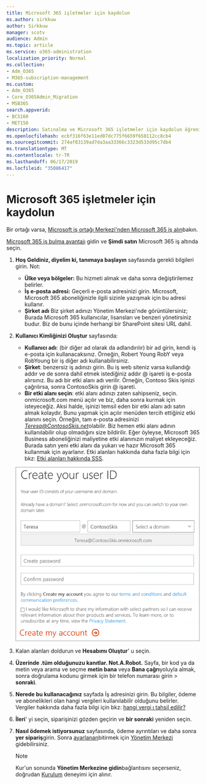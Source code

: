 ```yaml
---
title: Microsoft 365 işletmeler için kaydolun
ms.author: sirkkuw
author: Sirkkuw
manager: scotv
audience: Admin
ms.topic: article
ms.service: o365-administration
localization_priority: Normal
ms.collection:
- Adm_O365
- M365-subscription-management
ms.custom:
- Adm_O365
- Core_O365Admin_Migration
- MSB365
search.appverid:
- BCS160
- MET150
description: Satınalma ve Microsoft 365 işletmeler için kaydolun öğrenin.
ms.openlocfilehash: ecbf316f63e11ed07dc775f6659f650112cc8cb4
ms.sourcegitcommit: 274af83139ad7da3aa33366c3323d533d95c7db4
ms.translationtype: MT
ms.contentlocale: tr-TR
ms.lasthandoff: 06/17/2019
ms.locfileid: "35086417"
---
```

# <a name="sign-up-for-microsoft-365-business"></a>Microsoft 365 işletmeler için kaydolun

Bir ortağı varsa, [Microsoft iş ortağı Merkezi'nden Microsoft 365 iş alın](get-microsoft-365-business.md#get-microsoft-365-business-from-microsoft-partner-center)bakın.

[Microsoft 365 iş bulma avantajı](https://www.microsoft.com/microsoft-365/business#pmg-cmp-desktop) gidin ve **Şimdi satın** Microsoft 365 iş altında seçin.

1. **Hoş Geldiniz, diyelim ki, tanımaya başlayın** sayfasında gerekli bilgileri girin. Not:
 
    -  **Ülke veya bölgeler:** Bu hizmeti almak ve daha sonra değiştirilemez belirler.
    - **İş e-posta adresi:** Geçerli e-posta adresinizi girin. Microsoft, Microsoft 365 aboneliğinizle ilgili sizinle yazışmak için bu adresi kullanır.
    - **Şirket adı** Biz şirket adınızı Yönetim Merkezi'nde görüntülersiniz; Burada Microsoft 365 kullanıcılar, lisansları ve benzeri yönetirsiniz budur. Biz de bunu içinde herhangi bir SharePoint sitesi URL dahil.

2. **Kullanıcı Kimliğinizi Oluştur** sayfasında:

    - **Kullanıcı adı**: (bir diğer ad olarak da adlandırılır) bir ad girin, kendi iş e-posta için kullanacaksınız. Örneğin, Robert Young RobY veya RobYoung bir iş diğer adı kullanabilirsiniz.
    - **Şirket**: benzersiz iş adınızı girin. Bu iş web siteniz varsa kullandığı addır ve de sonra dahil etmek istediğiniz addır @ işareti iş e-posta alırsınız. Bu adı bir etki alanı adı verilir. Örneğin, Contoso Skis işinizi çağrılırsa, sonra ContosoSkis girin @ işareti.
    - **Bir etki alanı seçin**: etki alanı adınızı zaten sahipseniz, seçin. onmicrosoft.com menü açılır ve biz, daha sonra kurmak için isteyeceğiz. Aksi halde, işinizi temsil eden bir etki alanı adı satın almak kolaydır. Bunu yapmak için açılır menüden tercih ettiğiniz etki alanını seçin. Örneğin, tam e-posta adresinizi *Teresa@ContosoSkis.net*olabilir. Biz hemen etki alanı adının kullanılabilir olup olmadığını size bildirilir. Eğer öyleyse, Microsoft 365 Business aboneliğinizi maliyetine etki alanınızın maliyet ekleyeceğiz. Burada satın yeni etki alanı da yukarı ve hazır Microsoft 365 kullanmak için ayarlanır. Etki alanları hakkında daha fazla bilgi için bkz: [Etki alanları hakkında SSS](https://docs.microsoft.com/office365/admin/setup/domains-faq).
    
    ![Ekran görüntüsü oluşturma, kullanıcı kimliği sayfa.](media/signinuserid.png)

3. Kalan alanları doldurun ve **Hesabımı Oluştur**' u seçin.
4. **Üzerinde .tüm olduğunuzu kanıtlar. Not.A.Robot.** Sayfa, bir kod ya da metin veya arama ve seçme **metin bana** veya **Bana çağrı**yoluyla almak, sonra doğrulama kodunu girmek için bir telefon numarası girin \> **sonraki**.
5. **Nerede bu kullanacağınız** sayfada İş adresinizi girin. Bu bilgiler, ödeme ve abonelikleri olan hangi vergileri kullanılabilir olduğunu belirler. Vergiler hakkında daha fazla bilgi için bkz: [hangi vergi ı tahsil edilir?](https://docs.microsoft.com/office365/admin/subscriptions-and-billing/what-tax-will-i-be-charged?view=o365-worldwide) 
1. **İleri**' yi seçin, siparişinizi gözden geçirin ve **bir sonraki** yeniden seçin.
1. **Nasıl ödemek istiyorsunuz** sayfasında, ödeme ayrıntıları ve daha sonra **yer sipariş**girin.
    Sonra [ayarlanan](set-up.md)bitirmek için [Yönetim Merkezi](https://docs.microsoft.com/en-us/office365/admin/subscriptions-and-billing/what-tax-will-i-be-charged?view=o365-worldwide) gidebilirsiniz.

    > [!NOTE]
    > Kur'un sonunda **Yönetim Merkezine gidin**bağlantısını seçerseniz, doğrudan [Kurulum](set-up.md) deneyimi için alınır.